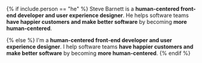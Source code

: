 {% if include.person == "he" %}
Steve Barnett is a **human-centered front-end developer and user experience designer**. He helps software teams **have happier customers and make better software** by becoming **more human-centered**.

{% else %}
I'm a **human-centered front-end developer and user experience designer**. I help software teams **have happier customers and make better software** by becoming **more human-centered**.
{% endif %}